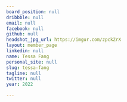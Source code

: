 ```yaml
---
board_position: null
dribbble: null
email: null
facebook: null
github: null
headshot_jpg_url: https://imgur.com/zpckZrX
layout: member_page
linkedin: null
name: Tessa Fang
personal_site: null
slug: tessa-fang
tagline: null
twitter: null
year: 2022

---
```

